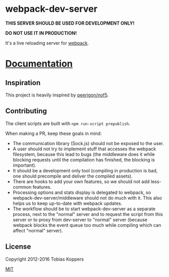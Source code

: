 # webpack-dev-server

**THIS SERVER SHOULD BE USED FOR DEVELOPMENT ONLY!**

**DO NOT USE IT IN PRODUCTION!**

It's a live reloading server for [webpack](http://webpack.github.io).

# [Documentation](http://webpack.github.io/docs/webpack-dev-server.html)

## Inspiration

This project is heavily inspired by [peerigon/nof5](https://github.com/peerigon/nof5).

## Contributing

The client scripts are built with `npm run-script prepublish`.

When making a PR, keep these goals in mind:

- The communication library (Sock.js) should not be exposed to the user.
- A user should not try to implement stuff that accesses the webpack filesystem, because this lead to bugs (the middleware does it while blocking requests until the compilation has finished, the blocking is important).
- It should be a development only tool (compiling in production is bad, one should precompile and deliver the compiled assets).
- There are hooks to add your own features, so we should not add less-common features.
- Processing options and stats display is delegated to webpack, so webpack-dev-server/middleware should not do much with it. This also helps us to keep up-to-date with webpack updates.
- The workflow should be to start webpack-dev-server as a separate process, next to the "normal" server and to request the script from this server or to proxy from dev-server to "normal" server (because webpack blocks the event queue too much while compiling which can affect "normal" server).

## License

Copyright 2012-2016 Tobias Koppers

[MIT](http://www.opensource.org/licenses/mit-license.php)
